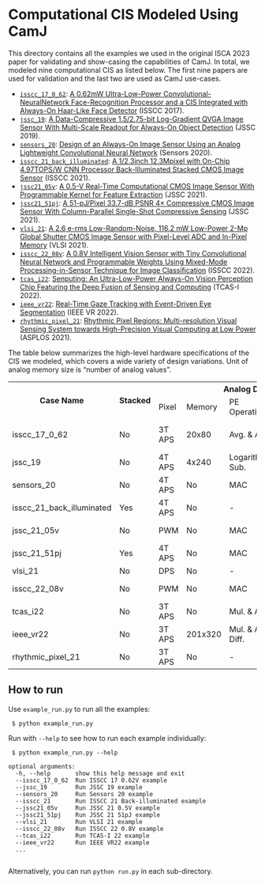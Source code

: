 # Computational CIS Modeled Using CamJ

This directory contains all the examples we used in the original ISCA 2023 paper for validating and show-casing the capabilities of CamJ. In total, we modeled nine computational CIS as listed below. The first nine papers are used for validation and the last two are used as CamJ use-cases.

* [`isscc_17_0_62`](https://github.com/horizon-research/CamJ/tree/main/examples/isscc_17_0_62):  [A 0.62mW Ultra-Low-Power Convolutional-NeuralNetwork Face-Recognition Processor and a CIS Integrated with Always-On Haar-Like Face Detector](https://ieeexplore.ieee.org/abstract/document/7870354) (ISSCC 2017).
* [`jssc_19`](https://github.com/horizon-research/CamJ/tree/main/examples/jssc_19):  [A Data-Compressive 1.5/2.75-bit Log-Gradient QVGA Image Sensor With Multi-Scale Readout for Always-On Object Detection](https://ieeexplore.ieee.org/document/8844721) (JSSC 2019).
* [`sensors_20`](https://github.com/horizon-research/CamJ/tree/main/examples/sensors_20):  [Design of an Always-On Image Sensor Using an Analog Lightweight Convolutional Neural Network](https://www.mdpi.com/1424-8220/20/11/3101) (Sensors 2020).
* [`isscc_21_back_illuminated`](https://github.com/horizon-research/CamJ/tree/main/examples/isscc_21_back_illuminated): [A 1/2.3inch 12.3Mpixel with On-Chip 4.97TOPS/W CNN Processor Back-Illuminated Stacked CMOS Image Sensor](https://ieeexplore.ieee.org/document/9365965) (ISSCC 2021).
* [`jssc21_05v`](https://github.com/horizon-research/CamJ/tree/main/examples/jssc21_05v): [A 0.5-V Real-Time Computational CMOS Image Sensor With Programmable Kernel for Feature Extraction](https://ieeexplore.ieee.org/document/9250500) (JSSC 2021).
* [`jssc21_51pj`](https://github.com/horizon-research/CamJ/tree/main/examples/jssc21_51pj): [A 51-pJ/Pixel 33.7-dB PSNR 4× Compressive CMOS Image Sensor With Column-Parallel Single-Shot Compressive Sensing](https://ieeexplore.ieee.org/document/9424987) (JSSC 2021).
* [`vlsi_21`](https://github.com/horizon-research/CamJ/tree/main/examples/vlsi_21): [A 2.6 e-rms Low-Random-Noise, 116.2 mW Low-Power 2-Mp Global Shutter CMOS Image Sensor with Pixel-Level ADC and In-Pixel Memory](https://ieeexplore.ieee.org/document/9492357) (VLSI 2021).
* [`isscc_22_08v`](https://github.com/horizon-research/CamJ/tree/main/examples/isscc_22_08v): [A 0.8V Intelligent Vision Sensor with Tiny Convolutional Neural Network and Programmable Weights Using Mixed-Mode Processing-in-Sensor Technique for Image Classification](https://ieeexplore.ieee.org/document/9731675) (ISSCC 2022).
* [`tcas_i22`](https://github.com/horizon-research/CamJ/tree/main/examples/tcas_i22): [Senputing: An Ultra-Low-Power Always-On Vision Perception Chip Featuring the Deep Fusion of Sensing and Computing](https://ieeexplore.ieee.org/document/9464962) (TCAS-I 2022).
* [`ieee_vr22`](https://github.com/horizon-research/CamJ/tree/main/examples/ieee_vr22): [Real-Time Gaze Tracking with Event-Driven Eye Segmentation](https://arxiv.org/abs/2201.07367) (IEEE VR 2022).
* [`rhythmic_pixel_21`](https://github.com/horizon-research/CamJ/tree/main/examples/rhythmic_pixel_21): [Rhythmic Pixel Regions: Multi-resolution Visual Sensing System towards High-Precision Visual Computing at Low Power](https://meteor.ame.asu.edu/publications/asplos21_rhythmic_pixel_regions.pdf) (ASPLOS 2021).

The table below summarizes the high-level hardware specifications of the CIS we modeled, which covers a wide variety of design variations. Unit of analog memory size is “number of analog values”.

<table>
    <tr>
        <th rowspan="2">Case Name</th>
        <th rowspan="2">Stacked</th>
        <th align="center" colspan="5">Analog Domain</td>
        <th align="center" colspan="2">Digital Domain</td>
    </tr>
    <tr>
        <td>Pixel</td>
        <td>Memory</td>
        <td>PE Operation</td>
        <td>PE Position</td>
        <td>Op Domain</td>
        <td>Memory</td>
        <td>PE Size</td>
    </tr>
    <tr>
        <td>isscc_17_0_62</td>
        <td>No</td>
        <td>3T APS</td>
        <td>20x80</td>
        <td>Avg. & Add</td>
        <td>Column & Chip</td>
        <td>Charge & Voltage</td>
        <td>160KB</td>
        <td>4x4x64</td>
    </tr>
    <tr>
        <td>jssc_19</td>
        <td>No</td>
        <td>4T APS</td>
        <td>4x240</td>
        <td>Logarithmic Sub.</td>
        <td>Column</td>
        <td>Voltage</td>
        <td>-</td>
        <td>-</td>
    </tr>
    <tr>
        <td>sensors_20</td>
        <td>No</td>
        <td>4T APS</td>
        <td>No</td>
        <td>MAC</td>
        <td>Column</td>
        <td>Voltage</td>
        <td>-</td>
        <td>-</td>
    </tr>
    <tr>
        <td>isscc_21_back_illuminated</td>
        <td>Yes</td>
        <td>4T APS</td>
        <td>No</td>
        <td>-</td>
        <td>-</td>
        <td>-</td>
        <td>8MB</td>
        <td>1x2304</td>
    </tr>
    <tr>
        <td>jssc_21_05v</td>
        <td>No</td>
        <td>PWM</td>
        <td>No</td>
        <td>MAC</td>
        <td>Column</td>
        <td>Time & Current</td>
        <td>-</td>
        <td>-</td>
    </tr>
    <tr>
        <td>jssc_21_51pj</td>
        <td>Yes</td>
        <td>4T APS</td>
        <td>No</td>
        <td>MAC</td>
        <td>Column</td>
        <td>Charge</td>
        <td>-</td>
        <td>-</td>
    </tr>
    <tr>
        <td>vlsi_21</td>
        <td>No</td>
        <td>DPS</td>
        <td>No</td>
        <td>-</td>
        <td>-</td>
        <td>-</td>
        <td>6MB</td>
        <td>-</td>
    </tr>
    <tr>
        <td>isscc_22_08v</td>
        <td>No</td>
        <td>PWM</td>
        <td>No</td>
        <td>MAC</td>
        <td>Column</td>
        <td>Time & Current</td>
        <td>256B</td>
        <td>1</td>
    </tr>
    <tr>
        <td>tcas_i22</td>
        <td>No</td>
        <td>3T APS</td>
        <td>No</td>
        <td>Mul. & Add</td>
        <td>Pixel & Chip</td>
        <td>Current</td>
        <td>-</td>
        <td>-</td>
    </tr>
    <tr>
        <td>ieee_vr22</td>
        <td>No</td>
        <td>3T APS</td>
        <td>201x320</td>
        <td>Mul. & Abs. Diff.</td>
        <td>Column</td>
        <td>Voltage</td>
        <td>64K</td>
        <td>16x16</td>
    </tr>
    <tr>
        <td>rhythmic_pixel_21</td>
        <td>No</td>
        <td>3T APS</td>
        <td>No</td>
        <td>-</td>
        <td>-</td>
        <td>-</td>
        <td>2560B</td>
        <td>1x16</td>
    </tr>
</table>

## How to run

Use `example_run.py` to run all the examples:
```
 $ python example_run.py
```

Run with `--help` to see how to run each example individually:
```
 $ python example_run.py --help

optional arguments:
  -h, --help       show this help message and exit
  --isscc_17_0_62  Run ISSCC 17 0.62V example
  --jssc_19        Run JSSC 19 example
  --sensors_20     Run Sensors 20 example
  --isscc_21       Run ISSCC 21 Back-illuminated example
  --jssc21_05v     Run JSSC 21 0.5V example
  --jssc21_51pj    Run JSSC 21 51pJ example
  --vlsi_21        Run VLSI 21 example
  --isscc_22_08v   Run ISSCC 22 0.8V example
  --tcas_i22       Run TCAS-I 22 example
  --ieee_vr22      Run IEEE VR22 example
  ...
  
```

Alternatively, you can run `python run.py` in each sub-directory.
